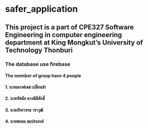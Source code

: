 # **safer_application**

## This project is a part of CPE327 Software Engineering in computer engineering department at King Mongkut’s University of Technology Thonburi 

### The database use firebase 

#### The member of group have 4 people
#### 1. นายณรงค์เดช  เปลี่ยนขำ
#### 2. นายทัศนัย ดวงดีมีศักดิ์ 
#### 3. นายภัทรวรรธ วราวุฒิ 
#### 4. นายชยพล สมประสงค์